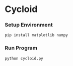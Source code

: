 # Cycloid
### Setup Environment
```bash
pip install matplotlib numpy    
```
### Run Program
```bash
python cycloid.py
```